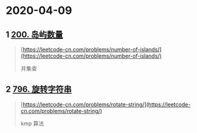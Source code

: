 # 2020-04-09

## 1 [200. 岛屿数量](https://leetcode-cn.com/problems/number-of-islands/)

> [https://leetcode-cn.com/problems/number-of-islands/](https://leetcode-cn.com/problems/number-of-islands/)
>
> 并集查

## 2 [796. 旋转字符串](https://leetcode-cn.com/problems/rotate-string/)

> [https://leetcode-cn.com/problems/rotate-string/](https://leetcode-cn.com/problems/rotate-string/)
>
> kmp 算法



